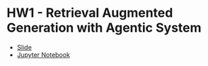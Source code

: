 # HW1 - Retrieval Augmented Generation with Agentic System
* [Slide](https://speech.ee.ntu.edu.tw/~hylee/ml/ml2025-course-data//hw1.pdf)
* [Jupyter Notebook](https://colab.research.google.com/drive/1OGEOSy-Acv-EwuRt3uYOvDM6wKBfSElD)